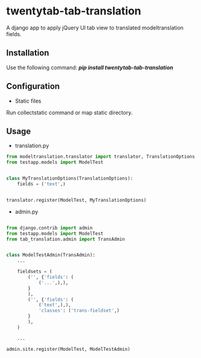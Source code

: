 twentytab-tab-translation
=========================

A django app to apply jQuery UI tab view to translated modeltranslation fields. 

## Installation

Use the following command: <b><i>pip install twentytab-tab-translation</i></b>

## Configuration

- Static files

Run collectstatic command or map static directory.

## Usage
- translation.py

```py
from modeltranslation.translator import translator, TranslationOptions
from testapp.models import ModelTest


class MyTranslationOptions(TranslationOptions):
    fields = ('text',)


translator.register(ModelTest, MyTranslationOptions)


```

- admin.py

```py

from django.contrib import admin
from testapp.models import ModelTest
from tab_translation.admin import TransAdmin


class ModelTestAdmin(TransAdmin):
    ...

    fieldsets = (
        ('', {'fields': (
            ('...',),),
        }
        ),
        ('', {'fields': (
            ('text',),),
            'classes': ('trans-fieldset',)
        }
        ),
    )

    ...

admin.site.register(ModelTest, ModelTestAdmin)

```
